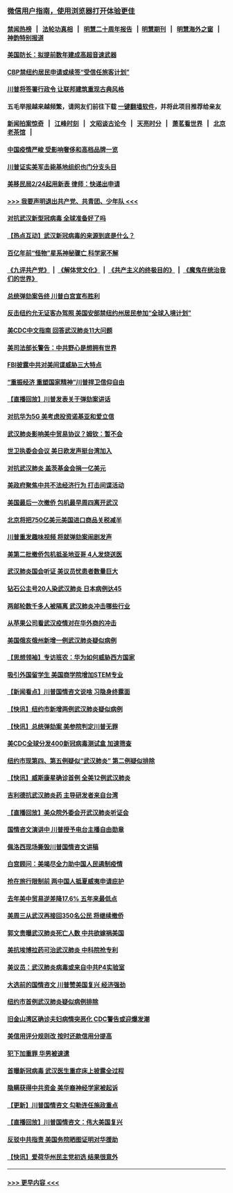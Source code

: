 ### [微信用户指南，使用浏览器打开体验更佳](https://github.com/gfw-breaker/banned-news1/blob/master/indexes/wechat-guide.md?t=0)
#### [禁闻热榜](热点新闻.md?t=0)  &nbsp;&nbsp;|&nbsp;&nbsp; [法轮功真相](https://github.com/gfw-breaker/truth/blob/master/README.md?t=0) &nbsp;&nbsp;|&nbsp;&nbsp; [明慧二十周年报告](https://github.com/gfw-breaker/mh-reports/blob/master/README.md?t=0) &nbsp;&nbsp;|&nbsp;&nbsp;[明慧期刊](https://github.com/gfw-breaker/mh-qikan) &nbsp;&nbsp;|&nbsp;&nbsp; [明慧海外之窗](https://github.com/gfw-breaker/mh-news/blob/master/README.md?t=0) &nbsp;&nbsp;|&nbsp;&nbsp; [神韵特别报道](https://github.com/gfw-breaker/mh-news/blob/master/shenyun.md?t=0)
#### [美国防长：拟提前数年建成高超音速武器](../pages/nsc412/n11850959.md?t=02071611) 
#### [CBP禁纽约居民申请或续签“受信任旅客计划”](../pages/nsc412/n11850857.md?t=02071611) 
#### [川普将签署行政令 让联邦建筑重现古典风格](../pages/nsc412/n11850654.md?t=02071611) 
#### 五毛举报越来越频繁，请网友们前往下载 [一键翻墙软件](https://github.com/gfw-breaker/ssr-accounts)，并将此项目推荐给亲友
#### [新闻拍案惊奇](https://github.com/gfw-breaker/banned-news1/blob/master/pages/link4.md) &nbsp;&nbsp;|&nbsp;&nbsp; [江峰时刻](https://github.com/gfw-breaker/banned-news1/blob/master/pages/link4.md) &nbsp;&nbsp;|&nbsp;&nbsp; [文昭谈古论今](https://github.com/gfw-breaker/banned-news1/blob/master/pages/link4.md) &nbsp;&nbsp;|&nbsp;&nbsp; [天亮时分](https://github.com/gfw-breaker/banned-news1/blob/master/pages/link4.md) &nbsp;&nbsp;|&nbsp;&nbsp; [萧茗看世界](https://github.com/gfw-breaker/banned-news1/blob/master/pages/link4.md) &nbsp;&nbsp;|&nbsp;&nbsp; [北京老茶馆](https://github.com/gfw-breaker/banned-news1/blob/master/pages/link4.md) &nbsp;&nbsp;|&nbsp;&nbsp; 
#### [中国疫情严峻 受影响奢侈和高档品牌一览](../pages/nsc412/n11850319.md?t=02071611) 
#### [川普证实美军击毙基地组织也门分支头目](../pages/nsc412/n11850383.md?t=02071611) 
#### [美移民局2/24起用新表 律师：快递出申请](../pages/nsc412/n11848220.md?t=02071611) 
#### [>>> 我要声明退出共产党、共青团、少年队 <<<](https://github.com/begood0513/goodnews/blob/master/quit/letter.md) 
#### [对抗武汉新型冠病毒 全球准备好了吗](../pages/nsc412/n11850142.md?t=02071611) 
#### [【热点互动】武汉新冠病毒的来源到底是什么？](../pages/nsc412/n11849749.md?t=02071611) 
#### [百亿年前“怪物”星系神秘骤亡 科学家不解](../pages/nsc412/n11849863.md?t=02071611) 
#### [《九评共产党》](https://github.com/begood0513/9ping.md/blob/master/README.md) &nbsp;|&nbsp; [《解体党文化》](../../../../jtdwh.md/blob/master/README.md)  &nbsp;|&nbsp; [《共产主义的终极目的》](../../../../gczydzjmd.md/blob/master/README.md) &nbsp;|&nbsp; [《魔鬼在统治我们的世界》](../../../../mgztzwmdsj.md/blob/master/README.md) 
#### [总统弹劾案告终 川普白宫宣布胜利](../pages/nsc412/n11849985.md?t=02071611) 
#### [反击纽约允无证客办驾照  美国安部禁纽约州居民参加“全球入境计划”](../pages/nsc412/n11849828.md?t=02071611) 
#### [美CDC中文指南 回答武汉肺炎11大问题](../pages/nsc412/n11849703.md?t=02071611) 
#### [美司法部长警告：中共野心是想拥有世界](../pages/nsc412/n11849769.md?t=02071611) 
#### [FBI披露中共对美间谍威胁三大特点](../pages/nsc412/n11849700.md?t=02071611) 
#### [“重振经济 重塑国家精神”川普捍卫信仰自由](../pages/nsc412/n11849641.md?t=02071611) 
#### [【直播回放】川普发表关于弹劾案讲话](../pages/nsc412/n11849472.md?t=02071611) 
#### [对抗华为5G 美考虑投资诺基亚和爱立信](../pages/nsc412/n11849510.md?t=02071611) 
#### [武汉肺炎影响美中贸易协议？姆钦：暂不会](../pages/nsc412/n11849497.md?t=02071611) 
#### [世卫执委会会议 美日欧发声挺台湾加入](../pages/nsc412/n11849433.md?t=02071611) 
#### [对抗武汉肺炎 盖茨基金会捐一亿美元](../pages/nsc412/n11848953.md?t=02071611) 
#### [美政府聚焦中共不法经济行为 打击间谍活动](../pages/nsc412/n11849322.md?t=02071611) 
#### [美国最后一次撤侨 包机最早周四离开武汉](../pages/nsc412/n11849395.md?t=02071611) 
#### [北京将把750亿美元美国进口商品关税减半](../pages/nsc412/n11848896.md?t=02071611) 
#### [川普重发趣味视频 将就弹劾案闹剧发声](../pages/nsc412/n11848715.md?t=02071611) 
#### [美第二批撤侨包机抵圣地亚哥 4人发烧送医](../pages/nsc412/n11847923.md?t=02071611) 
#### [武汉肺炎国会听证 美议员忧患者数量巨大](../pages/nsc412/n11844851.md?t=02071611) 
#### [钻石公主号20人染武汉肺炎 日本病例达45](../pages/nsc412/n11847823.md?t=02071611) 
#### [两邮轮数千多人被隔离 武汉肺炎冲击哪些行业](../pages/nsc412/n11847456.md?t=02071611) 
#### [从苹果公司看武汉疫情对在华外商的冲击](../pages/nsc412/n11847586.md?t=02071611) 
#### [美国俄亥俄州新增一例武汉肺炎疑似病例](../pages/nsc412/n11847714.md?t=02071611) 
#### [【思想领袖】专访班农：华为如何威胁西方国家](../pages/nsc412/n11847306.md?t=02071611) 
#### [吸引外国留学生 美国商学院增加STEM专业](../pages/nsc412/n11847417.md?t=02071611) 
#### [【新闻看点】川普国情咨文说啥 习隐身终露面](../pages/nsc412/n11847016.md?t=02071611) 
#### [【快讯】纽约市新增两例武汉肺炎疑似病例](../pages/nsc412/n11847250.md?t=02071611) 
#### [【快讯】总统弹劾案 美参院判定川普无罪](../pages/nsc412/n11847316.md?t=02071611) 
#### [美CDC全球分发400新冠病毒测试盒 加速筛查](../pages/nsc412/n11847260.md?t=02071611) 
#### [纽约市现第四、第五例疑似“武汉肺炎”   第二例疑似排除](../pages/nsc412/n11847332.md?t=02071611) 
#### [【快讯】威斯康星确诊首例 全美12例武汉肺炎](../pages/nsc412/n11847162.md?t=02071611) 
#### [吉利德抗武汉肺炎药 主导研发者来自台湾](../pages/nsc412/n11847064.md?t=02071611) 
#### [【直播回放】美众院外委会开武汉肺炎听证会](../pages/nsc412/n11846727.md?t=02071611) 
#### [国情咨文演讲中 川普授予电台主播自由勋章](../pages/nsc412/n11846815.md?t=02071611) 
#### [佩洛西现场撕毁川普国情咨文讲稿](../pages/nsc412/n11846724.md?t=02071611) 
#### [白宫顾问：美竭尽全力助中国人民遏制疫情](../pages/nsc412/n11846756.md?t=02071611) 
#### [抢在旅行限制前 两中国人抵夏威夷申请庇护](../pages/nsc412/n11846866.md?t=02071611) 
#### [去年美中贸易逆差降17.6% 五年来最低点](../pages/nsc412/n11846755.md?t=02071611) 
#### [美周三从武汉再接回350名公民 将继续撤侨](../pages/nsc412/n11846705.md?t=02071611) 
#### [郭文贵曝武汉肺炎死亡人数 中共欲嫁祸美国](../pages/nsc412/n11846240.md?t=02071611) 
#### [美抗埃博拉药可治武汉肺炎 中科院抢专利](../pages/nsc412/n11846409.md?t=02071611) 
#### [美议员：武汉肺炎病毒或来自中共P4实验室](../pages/nsc412/n11846043.md?t=02071611) 
#### [大选前的国情咨文 川普赞美国复兴 经济强劲](../pages/nsc412/n11845526.md?t=02071611) 
#### [纽约市首例武汉肺炎疑似病例排除](../pages/nsc412/n11844989.md?t=02071611) 
#### [旧金山湾区确诊夫妇病情突恶化 CDC警告或迎爆发潮](../pages/nsc412/n11845730.md?t=02071611) 
#### [美信用评分规则改  按时还款信用分提高](../pages/nsc412/n11845488.md?t=02071611) 
#### [犯下加重罪 华男被速遣](../pages/nsc412/n11845476.md?t=02071611) 
#### [首曝新冠病毒 武汉医生重症床上披露全过程](../pages/nsc412/n11845150.md?t=02071611) 
#### [隐瞒获得中共资金 美华裔神经学家被起诉](../pages/nsc412/n11844879.md?t=02071611) 
#### [【更新】川普国情咨文 勾勒连任施政重点](../pages/nsc412/n11845223.md?t=02071611) 
#### [【直播回放】川普国情咨文：伟大美国复兴](../pages/nsc412/n11842079.md?t=02071611) 
#### [反驳中共指责 美国务院晒图证明对华援助](../pages/nsc412/n11844859.md?t=02071611) 
#### [【快讯】爱荷华州民主党初选 结果很意外](../pages/nsc412/n11844878.md?t=02071611) 

----
#### [ >>> 更早内容 <<< ](../indexes/nsc412-earlier.md)
